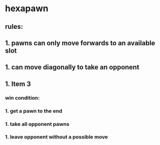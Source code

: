 # hexapawn

## rules: 
## 1. pawns can only move forwards to an available slot
## 1. can move diagonally to take an opponent
## 1. Item 3

### win condition:
### 1. get a pawn to the end
### 1. take all opponent pawns
### 1. leave opponent without a possible move
